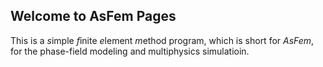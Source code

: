 ## Welcome to AsFem Pages

This is a *s*imple *f*inite *e*lement *m*ethod program, which is short for *AsFem*,  for the phase-field modeling and multiphysics simulatioin.

